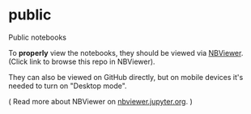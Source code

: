 # public
Public notebooks

To __properly__ view the notebooks, they should be viewed via [NBViewer][nbvp]. (Click link to browse this repo in NBViewer). 

They can also be viewed on GitHub directly, but on mobile devices it's needed to turn on "Desktop mode".

( Read more about NBViewer on [nbviewer.jupyter.org][nbv]. )


[nbv]: https://nbviewer.jupyter.org/
[nbvp]: https://nbviewer.jupyter.org/github/fauskanger/public/tree/master/
